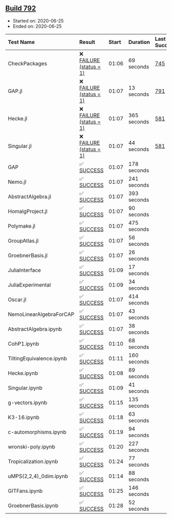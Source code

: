 ## [Build 792](https://oscarci.mathematik.uni-kl.de/job/oscar-julia-1.4/792/)

* Started on: 2020-06-25
* Ended on: 2020-06-25

| Test Name    | Result | Start | Duration | Last Success | First Failure |
|:-------------|:-------|:------|:---------|:-------------|:--------------|
| CheckPackages | ❌ [FAILURE (status = 1)](https://oscarci.mathematik.uni-kl.de/job/oscar-julia-1.4/792/artifact/logs/build-792/CheckPackages.log) | 01:06 | 69 seconds | [745](https://oscarci.mathematik.uni-kl.de/job/oscar-julia-1.4/745/) | [746](https://oscarci.mathematik.uni-kl.de/job/oscar-julia-1.4/746/) |
| GAP.jl | ❌ [FAILURE (status = 1)](https://oscarci.mathematik.uni-kl.de/job/oscar-julia-1.4/792/artifact/logs/build-792/GAP.jl.log) | 01:07 | 13 seconds | [791](https://oscarci.mathematik.uni-kl.de/job/oscar-julia-1.4/791/) | [792](https://oscarci.mathematik.uni-kl.de/job/oscar-julia-1.4/792/) |
| Hecke.jl | ❌ [FAILURE (status = 1)](https://oscarci.mathematik.uni-kl.de/job/oscar-julia-1.4/792/artifact/logs/build-792/Hecke.jl.log) | 01:07 | 365 seconds | [581](https://oscarci.mathematik.uni-kl.de/job/oscar-julia-1.4/581/) | [582](https://oscarci.mathematik.uni-kl.de/job/oscar-julia-1.4/582/) |
| Singular.jl | ❌ [FAILURE (status = 1)](https://oscarci.mathematik.uni-kl.de/job/oscar-julia-1.4/792/artifact/logs/build-792/Singular.jl.log) | 01:07 | 44 seconds | [581](https://oscarci.mathematik.uni-kl.de/job/oscar-julia-1.4/581/) | [582](https://oscarci.mathematik.uni-kl.de/job/oscar-julia-1.4/582/) |
| GAP | ✅ [SUCCESS](https://oscarci.mathematik.uni-kl.de/job/oscar-julia-1.4/792/artifact/logs/build-792/GAP.log) | 01:07 | 178 seconds |  |  |
| Nemo.jl | ✅ [SUCCESS](https://oscarci.mathematik.uni-kl.de/job/oscar-julia-1.4/792/artifact/logs/build-792/Nemo.jl.log) | 01:07 | 241 seconds |  |  |
| AbstractAlgebra.jl | ✅ [SUCCESS](https://oscarci.mathematik.uni-kl.de/job/oscar-julia-1.4/792/artifact/logs/build-792/AbstractAlgebra.jl.log) | 01:07 | 393 seconds |  |  |
| HomalgProject.jl | ✅ [SUCCESS](https://oscarci.mathematik.uni-kl.de/job/oscar-julia-1.4/792/artifact/logs/build-792/HomalgProject.jl.log) | 01:07 | 90 seconds |  |  |
| Polymake.jl | ✅ [SUCCESS](https://oscarci.mathematik.uni-kl.de/job/oscar-julia-1.4/792/artifact/logs/build-792/Polymake.jl.log) | 01:07 | 475 seconds |  |  |
| GroupAtlas.jl | ✅ [SUCCESS](https://oscarci.mathematik.uni-kl.de/job/oscar-julia-1.4/792/artifact/logs/build-792/GroupAtlas.jl.log) | 01:07 | 56 seconds |  |  |
| GroebnerBasis.jl | ✅ [SUCCESS](https://oscarci.mathematik.uni-kl.de/job/oscar-julia-1.4/792/artifact/logs/build-792/GroebnerBasis.jl.log) | 01:07 | 26 seconds |  |  |
| JuliaInterface | ✅ [SUCCESS](https://oscarci.mathematik.uni-kl.de/job/oscar-julia-1.4/792/artifact/logs/build-792/JuliaInterface.log) | 01:09 | 17 seconds |  |  |
| JuliaExperimental | ✅ [SUCCESS](https://oscarci.mathematik.uni-kl.de/job/oscar-julia-1.4/792/artifact/logs/build-792/JuliaExperimental.log) | 01:09 | 34 seconds |  |  |
| Oscar.jl | ✅ [SUCCESS](https://oscarci.mathematik.uni-kl.de/job/oscar-julia-1.4/792/artifact/logs/build-792/Oscar.jl.log) | 01:07 | 414 seconds |  |  |
| NemoLinearAlgebraForCAP | ✅ [SUCCESS](https://oscarci.mathematik.uni-kl.de/job/oscar-julia-1.4/792/artifact/logs/build-792/NemoLinearAlgebraForCAP.log) | 01:07 | 43 seconds |  |  |
| AbstractAlgebra.ipynb | ✅ [SUCCESS](https://oscarci.mathematik.uni-kl.de/job/oscar-julia-1.4/792/artifact/logs/build-792/AbstractAlgebra.ipynb.log) | 01:07 | 38 seconds |  |  |
| CohP1.ipynb | ✅ [SUCCESS](https://oscarci.mathematik.uni-kl.de/job/oscar-julia-1.4/792/artifact/logs/build-792/CohP1.ipynb.log) | 01:10 | 68 seconds |  |  |
| TiltingEquivalence.ipynb | ✅ [SUCCESS](https://oscarci.mathematik.uni-kl.de/job/oscar-julia-1.4/792/artifact/logs/build-792/TiltingEquivalence.ipynb.log) | 01:11 | 160 seconds |  |  |
| Hecke.ipynb | ✅ [SUCCESS](https://oscarci.mathematik.uni-kl.de/job/oscar-julia-1.4/792/artifact/logs/build-792/Hecke.ipynb.log) | 01:08 | 89 seconds |  |  |
| Singular.ipynb | ✅ [SUCCESS](https://oscarci.mathematik.uni-kl.de/job/oscar-julia-1.4/792/artifact/logs/build-792/Singular.ipynb.log) | 01:09 | 41 seconds |  |  |
| g-vectors.ipynb | ✅ [SUCCESS](https://oscarci.mathematik.uni-kl.de/job/oscar-julia-1.4/792/artifact/logs/build-792/g-vectors.ipynb.log) | 01:15 | 135 seconds |  |  |
| K3-16.ipynb | ✅ [SUCCESS](https://oscarci.mathematik.uni-kl.de/job/oscar-julia-1.4/792/artifact/logs/build-792/K3-16.ipynb.log) | 01:18 | 63 seconds |  |  |
| c-automorphisms.ipynb | ✅ [SUCCESS](https://oscarci.mathematik.uni-kl.de/job/oscar-julia-1.4/792/artifact/logs/build-792/c-automorphisms.ipynb.log) | 01:19 | 94 seconds |  |  |
| wronski-poly.ipynb | ✅ [SUCCESS](https://oscarci.mathematik.uni-kl.de/job/oscar-julia-1.4/792/artifact/logs/build-792/wronski-poly.ipynb.log) | 01:20 | 227 seconds |  |  |
| Tropicalization.ipynb | ✅ [SUCCESS](https://oscarci.mathematik.uni-kl.de/job/oscar-julia-1.4/792/artifact/logs/build-792/Tropicalization.ipynb.log) | 01:24 | 77 seconds |  |  |
| uMPS(2,2,4)_0dim.ipynb | ✅ [SUCCESS](https://oscarci.mathematik.uni-kl.de/job/oscar-julia-1.4/792/artifact/logs/build-792/uMPS-2-2-4-_0dim.ipynb.log) | 01:14 | 88 seconds |  |  |
| GITFans.ipynb | ✅ [SUCCESS](https://oscarci.mathematik.uni-kl.de/job/oscar-julia-1.4/792/artifact/logs/build-792/GITFans.ipynb.log) | 01:25 | 146 seconds |  |  |
| GroebnerBasis.ipynb | ✅ [SUCCESS](https://oscarci.mathematik.uni-kl.de/job/oscar-julia-1.4/792/artifact/logs/build-792/GroebnerBasis.ipynb.log) | 01:28 | 52 seconds |  |  |
